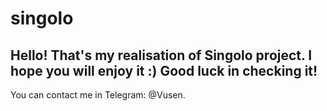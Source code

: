 # singolo
Hello! That's my realisation of Singolo project.
I hope you will enjoy it :)
Good luck in checking it!
---
You can contact me in Telegram: @Vusen.
